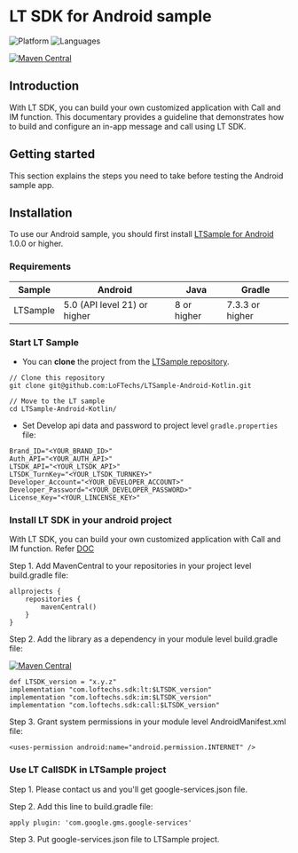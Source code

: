 # LT SDK for Android sample
![Platform](https://img.shields.io/badge/platform-ANDROID-orange.svg)
![Languages](https://img.shields.io/badge/language-Kotlin-orange.svg)

[![Maven Central](https://img.shields.io/maven-central/v/com.loftechs.sdk/lt.svg?label=maven%20central)](https://search.maven.org/search?q=g:%22com.loftechs.sdk%22%20AND%20a:%22lt%22)

## Introduction

With LT SDK, you can build your own customized application with Call and IM function. This documentary provides a guideline that demonstrates how to build and configure an in-app message and call using LT SDK.

## Getting started

This section explains the steps you need to take before testing the Android sample app.

## Installation

To use our Android sample, you should first install 
[LTSample for Android](https://github.com/LoFTechs/LTSample-Android-Kotlin.git) 1.0.0 or higher.

### Requirements

|Sample|Android| Java        | Gradle          | 
|---|---|-------------|-----------------|
| LTSample |5.0 (API level 21) or higher| 8 or higher | 7.3.3 or higher |

### Start LT Sample

- You can **clone** the project from the [LTSample repository](https://github.com/LoFTechs/LTSample-Android-Kotlin.git).

```
// Clone this repository
git clone git@github.com:LoFTechs/LTSample-Android-Kotlin.git

// Move to the LT sample
cd LTSample-Android-Kotlin/
```

- Set Develop api data and password to project level `gradle.properties` file:

```properties
Brand_ID="<YOUR_BRAND_ID>"
Auth_API="<YOUR_AUTH_API>"
LTSDK_API="<YOUR_LTSDK_API>"
LTSDK_TurnKey="<YOUR_LTSDK_TURNKEY>"
Developer_Account="<YOUR_DEVELOPER_ACCOUNT>"
Developer_Password="<YOUR_DEVELOPER_PASSWORD>"
License_Key="<YOUR_LINCENSE_KEY>"
```

### Install LT SDK in your android project

With LT SDK, you can build your own customized application with Call and IM function. Refer [DOC](https://loftechs.github.io/LTSDK-Doc)

Step 1. Add MavenCentral to your repositories in your project level build.gradle file:

```
allprojects {
    repositories {
        mavenCentral()
    }
}
```

Step 2. Add the library as a dependency in your module level build.gradle file:

[![Maven Central](https://img.shields.io/maven-central/v/com.loftechs.sdk/lt.svg?label=maven%20central)](https://search.maven.org/search?q=g:%22com.loftechs.sdk%22%20AND%20a:%22lt%22)

```
def LTSDK_version = "x.y.z"
implementation "com.loftechs.sdk:lt:$LTSDK_version"
implementation "com.loftechs.sdk:im:$LTSDK_version"
implementation "com.loftechs.sdk:call:$LTSDK_version"

```

Step 3. Grant system permissions in your module level AndroidManifest.xml file:

```
<uses-permission android:name="android.permission.INTERNET" />
```

### Use LT CallSDK in LTSample project
Step 1. Please contact us and you'll get google-services.json file.

Step 2. Add this line to build.gradle file:

```
apply plugin: 'com.google.gms.google-services'
```

Step 3. Put google-services.json file to LTSample project. 

